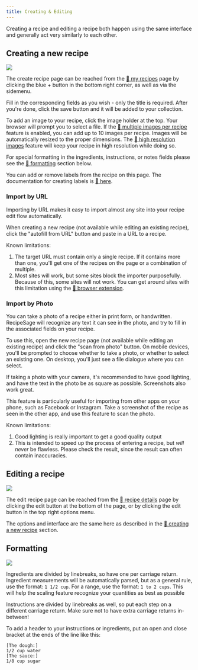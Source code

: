 ```yaml
---
title: Creating & Editing
---
```


Creating a recipe and editing a recipe both happen using the same interface and generally act very similarly to each other.

## Creating a new recipe

<img className="screenshot" src="/img/edit-recipe.png"></img>

The create recipe page can be reached from the [📖 my recipes](./my-recipes.md) page by clicking the blue + button in the bottom right corner, as well as via the sidemenu.

Fill in the corresponding fields as you wish - only the title is required. After you're done, click the save button and it will be added to your collection.

To add an image to your recipe, click the image holder at the top. Your browser will prompt you to select a file. If the [📖 multiple images per recipe](../contributing.md) feature is enabled, you can add up to 10 images per recipe. Images will be automatically resized to the proper dimensions. The [📖 high resolution images](../contributing.md) feature will keep your recipe in high resolution while doing so.

For special formatting in the ingredients, instructions, or notes fields please see the [📖 formatting](./edit-recipe.md#formatting) section below.

You can add or remove labels from the recipe on this page. The documentation for creating labels is [📖 here](../labels/create.md).

### Import by URL

Importing by URL makes it easy to import almost any site into your recipe edit flow automatically.

When creating a new recipe (not available while editing an existing recipe), click the "autofill from URL" button and paste in a URL to a recipe.

Known limitations:

1. The target URL must contain only a single recipe. If it contains more than one, you'll get one of the recipes on the page or a combination of multiple.
2. Most sites will work, but some sites block the importer purposefully. Because of this, some sites will not work. You can get around sites with this limitation using the [📖 browser extension](../browser-extension.md).

### Import by Photo

You can take a photo of a recipe either in print form, or handwritten. RecipeSage will recognize any text it can see in the photo, and try to fill in the associated fields on your recipe.

To use this, open the new recipe page (not available while editing an existing recipe) and click the "scan from photo" button. On mobile devices, you'll be prompted to choose whether to take a photo, or whether to select an existing one. On desktop, you'll just see a file dialogue where you can select.

If taking a photo with your camera, it's recommended to have good lighting, and have the text in the photo be as square as possible. Screenshots also work great.

This feature is particularly useful for importing from other apps on your phone, such as Facebook or Instagram. Take a screenshot of the recipe as seen in the other app, and use this feature to scan the photo.

Known limitations:

1. Good lighting is really important to get a good quality output
2. This is intended to speed up the process of entering a recipe, but _will never_ be flawless. Please check the result, since the result can often contain inaccuracies.

## Editing a recipe

<img className="screenshot" src="/img/edit-recipe.png"></img>

The edit recipe page can be reached from the [📖 recipe details](./recipe-details.md) page by clicking the edit button at the bottom of the page, or by clicking the edit button in the top right options menu.

The options and interface are the same here as described in the [📖 creating a new recipe](#creating-a-new-recipe) section.

## Formatting

<img className="screenshot" src="/img/recipe-details-ingredients.png"></img>

Ingredients are divided by linebreaks, so have one per carriage return. Ingredient measurements will be automatically parsed, but as a general rule, use the format: `1 1/2 cup`. For a range, use the format: `1 to 2 cups`. This will help the scaling feature recognize your quantities as best as possible

Instructions are divided by linebreaks as well, so put each step on a different carriage return. Make sure not to have extra carriage returns in-between!

To add a header to your instructions or ingredients, put an open and close bracket at the ends of the line like this:

```
[The dough:]
1/2 cup water
[The sauce:]
1/8 cup sugar
```

